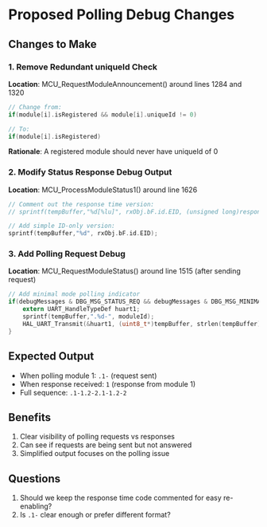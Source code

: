# Proposed Polling Debug Changes

## Changes to Make

### 1. Remove Redundant uniqueId Check
**Location**: MCU_RequestModuleAnnouncement() around lines 1284 and 1320
```c
// Change from:
if(module[i].isRegistered && module[i].uniqueId != 0)

// To:
if(module[i].isRegistered)
```
**Rationale**: A registered module should never have uniqueId of 0

### 2. Modify Status Response Debug Output
**Location**: MCU_ProcessModuleStatus1() around line 1626

```c
// Comment out the response time version:
// sprintf(tempBuffer,"%d[%lu]", rxObj.bF.id.EID, (unsigned long)responseTimeMs);

// Add simple ID-only version:
sprintf(tempBuffer,"%d", rxObj.bF.id.EID);
```

### 3. Add Polling Request Debug
**Location**: MCU_RequestModuleStatus() around line 1515 (after sending request)

```c
// Add minimal mode polling indicator
if(debugMessages & DBG_MSG_STATUS_REQ && debugMessages & DBG_MSG_MINIMAL){
    extern UART_HandleTypeDef huart1;
    sprintf(tempBuffer,".%d-", moduleId);
    HAL_UART_Transmit(&huart1, (uint8_t*)tempBuffer, strlen(tempBuffer), HAL_MAX_DELAY);
}
```

## Expected Output
- When polling module 1: `.1-` (request sent)
- When response received: `1` (response from module 1)
- Full sequence: `.1-1.2-2.1-1.2-2`

## Benefits
1. Clear visibility of polling requests vs responses
2. Can see if requests are being sent but not answered
3. Simplified output focuses on the polling issue

## Questions
1. Should we keep the response time code commented for easy re-enabling?
2. Is `.1-` clear enough or prefer different format?